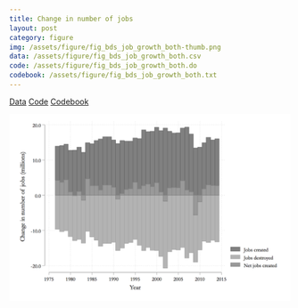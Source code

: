 ```yaml
---
title: Change in number of jobs
layout: post
category: figure
img: /assets/figure/fig_bds_job_growth_both-thumb.png
data: /assets/figure/fig_bds_job_growth_both.csv
code: /assets/figure/fig_bds_job_growth_both.do
codebook: /assets/figure/fig_bds_job_growth_both.txt
---
```


[Data](/assets/figure/fig_bds_job_growth_both.csv) [Code](/assets/figure/fig_bds_job_growth_both.do) [Codebook](/assets/figure/fig_bds_job_growth_both.txt)

![Change in number of jobs](/assets/figure/fig_bds_job_growth_both.png)
